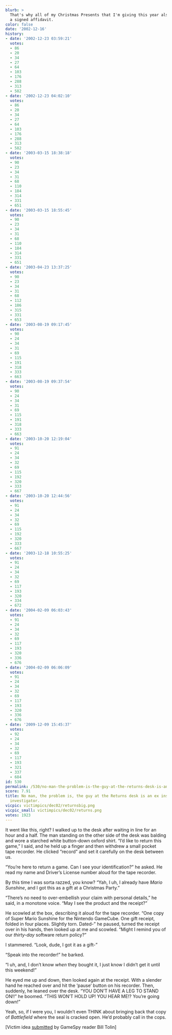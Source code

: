 ```yaml
---
blurb: >
  That's why all of my Christmas Presents that I'm giving this year also come with
  a signed affidavit.
color: false
date: '2002-12-16'
history:
- date: '2002-12-23 03:59:21'
  votes:
  - 86
  - 20
  - 34
  - 27
  - 64
  - 103
  - 176
  - 288
  - 313
  - 582
- date: '2002-12-23 04:02:10'
  votes:
  - 86
  - 20
  - 34
  - 27
  - 64
  - 103
  - 176
  - 288
  - 313
  - 582
- date: '2003-03-15 18:38:18'
  votes:
  - 90
  - 23
  - 34
  - 31
  - 68
  - 110
  - 184
  - 314
  - 331
  - 651
- date: '2003-03-15 18:55:45'
  votes:
  - 90
  - 23
  - 34
  - 31
  - 68
  - 110
  - 184
  - 314
  - 331
  - 651
- date: '2003-04-23 13:37:25'
  votes:
  - 90
  - 23
  - 34
  - 31
  - 68
  - 112
  - 186
  - 315
  - 331
  - 653
- date: '2003-08-19 09:17:45'
  votes:
  - 90
  - 24
  - 34
  - 31
  - 69
  - 115
  - 191
  - 318
  - 333
  - 663
- date: '2003-08-19 09:37:54'
  votes:
  - 90
  - 24
  - 34
  - 31
  - 69
  - 115
  - 191
  - 318
  - 333
  - 663
- date: '2003-10-20 12:19:04'
  votes:
  - 91
  - 24
  - 34
  - 32
  - 69
  - 115
  - 192
  - 320
  - 333
  - 667
- date: '2003-10-20 12:44:56'
  votes:
  - 91
  - 24
  - 34
  - 32
  - 69
  - 115
  - 192
  - 320
  - 333
  - 667
- date: '2003-12-18 10:55:25'
  votes:
  - 91
  - 24
  - 34
  - 32
  - 69
  - 117
  - 193
  - 320
  - 334
  - 672
- date: '2004-02-09 06:03:43'
  votes:
  - 91
  - 24
  - 34
  - 32
  - 69
  - 117
  - 193
  - 320
  - 336
  - 676
- date: '2004-02-09 06:06:09'
  votes:
  - 91
  - 24
  - 34
  - 32
  - 69
  - 117
  - 193
  - 320
  - 336
  - 676
- date: '2009-12-09 15:45:37'
  votes:
  - 92
  - 24
  - 34
  - 32
  - 69
  - 117
  - 193
  - 321
  - 337
  - 684
id: 530
permalink: /530/no-man-the-problem-is-the-guy-at-the-returns-desk-is-an-ex-insurance-claims-investigator/
score: 7.91
title: No man, the problem is, the guy at the Returns desk is an ex insurance claims
  investigator.
vicpic: victimpics/dec02/returnsbig.png
vicpic_small: victimpics/dec02/returns.png
votes: 1923
---
```


It went like this, right? I walked up to the desk after waiting in line
for an hour and a half. The man standing on the other side of the desk
was balding and wore a starched white button-down oxford shirt. “I’d
like to return this game,” I said, and he held up a finger and then
withdrew a small pocket tape recorder. He clicked “record” and set it
carefully on the desk between us.

“You’re here to return a game. Can I see your identification?” he asked.
He read my name and Driver’s License number aloud for the tape recorder.

By this time I was sorta razzed, you know? “Yah, I uh, I already have
*Mario Sunshine*, and I got this as a gift at a Christmas Party.”

“There’s no need to over-embellish your claim with personal details,” he
said, in a monotone voice. “May I see the product and the receipt?”

He scowled at the box, describing it aloud for the tape recorder. “One
copy of Super Mario Sunshine for the Nintendo GameCube. One gift
receipt, folded in four places. Slightly torn. Dated-” he paused, turned
the receipt over in his hands, then looked up at me and scowled. “Might
I remind you of our *thirty-day* software return policy?”

I stammered. “Look, dude, I got it as a gift-”

“Speak into the recorder!” he barked.

“I uh, and, I don’t know *when* they bought it, I just know I didn’t get
it until this weekend!”

He eyed me up and down, then looked again at the receipt. With a slender
hand he reached over and hit the ‘pause’ button on his recorder. Then,
suddenly, he leaned over the desk. “YOU DON’T HAVE A LEG TO STAND ON!!”
he boomed. “THIS WON’T HOLD UP! YOU HEAR ME!? You’re going down!”

Yeah, so, if I were you, I wouldn’t even THINK about bringing back that
copy of *Battlefield* where the seal is cracked open. He’d probably call
in the cops.

\[Victim idea [submitted](mailto:feedback@gamespy.com) by GameSpy reader
Bill Tolin\]